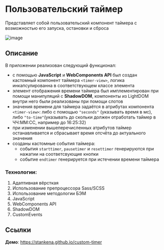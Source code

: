 # Пользовательский таймер
Представляет собой пользовательский компонент таймера с возможностью его запуска, остановки и сброса

![image](https://github.com/stankenA/custom-timer/assets/82235915/7256cfa5-9214-450d-b92c-586a6b0d5615)

## Описание

В приложении реализован следующий функционал: 
- с помощью **JavaScript** и **WebComponents API** был создан кастомный компонент таймера `<timer-view>`, логика инкапсулированна в соответствующем классе элемента
- элемент отображения времени таймера был имплементирован при помощи манипуляций с **ShadowDOM**, компоненты из LightDOM внутри него были реализованы при помощи слотов
- значения времени для таймера задаётся в атрибутах компонента `<timer-view>`: либо с помощью `"seconds"` (указывать время в мс), либо `"to-time"`(указывать до скольки должен отработать таймер в ЧЧ:ММ:СС, например до 16:25:32)
- при изменении вышеперечисленных атрибутов таймер останавливается и сбрасывает время отсчёта до актуального значения
- созданы кастомные события таймера:
     - события `starttimer`, `pausetimer` и `resettimer` генерируются при нажатии на соответсвующие кнопки
     - событие `endtimer` генерируется при истечении времени таймера

### Технологии: 

1. Адаптивная вёрсткая
2. Использование препроцессора Sass/SCSS
3. Использование методологии БЭМ
4. JavaScript
5. WebComponents API
6. ShadowDOM
7. CustomEvents

## Ссылки

**Демо**: https://stankena.github.io/custom-timer
